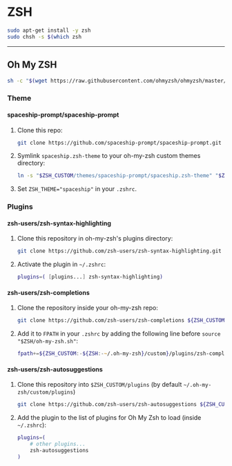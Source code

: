 # ZSH

```sh
sudo apt-get install -y zsh
sudo chsh -s $(which zsh
```

---

## Oh My ZSH

```sh
sh -c "$(wget https://raw.githubusercontent.com/ohmyzsh/ohmyzsh/master/tools/install.sh -O -)"
```

### Theme

#### spaceship-prompt/spaceship-prompt

1. Clone this repo:

   ```zsh
   git clone https://github.com/spaceship-prompt/spaceship-prompt.git "$ZSH_CUSTOM/themes/spaceship-prompt" --depth=1
   ```

2. Symlink `spaceship.zsh-theme` to your oh-my-zsh custom themes directory:

   ```zsh
   ln -s "$ZSH_CUSTOM/themes/spaceship-prompt/spaceship.zsh-theme" "$ZSH_CUSTOM/themes/spaceship.zsh-theme"
   ```

3. Set `ZSH_THEME="spaceship"` in your `.zshrc`.

### Plugins

#### zsh-users/zsh-syntax-highlighting

1. Clone this repository in oh-my-zsh's plugins directory:

   ```zsh
   git clone https://github.com/zsh-users/zsh-syntax-highlighting.git ${ZSH_CUSTOM:-~/.oh-my-zsh/custom}/plugins/zsh-syntax-highlighting
   ```

2. Activate the plugin in `~/.zshrc`:

   ```zsh
   plugins=( [plugins...] zsh-syntax-highlighting)
   ```

#### zsh-users/zsh-completions

1.  Clone the repository inside your oh-my-zsh repo:

    ```zsh
    git clone https://github.com/zsh-users/zsh-completions ${ZSH_CUSTOM:-${ZSH:-~/.oh-my-zsh}/custom}/plugins/zsh-completions
    ```

2.  Add it to `FPATH` in your `.zshrc` by adding the following line before `source "$ZSH/oh-my-zsh.sh"`:

    ```zsh
    fpath+=${ZSH_CUSTOM:-${ZSH:-~/.oh-my-zsh}/custom}/plugins/zsh-completions/src
    ```

#### zsh-users/zsh-autosuggestions

1. Clone this repository into `$ZSH_CUSTOM/plugins` (by default `~/.oh-my-zsh/custom/plugins`)

   ```sh
   git clone https://github.com/zsh-users/zsh-autosuggestions ${ZSH_CUSTOM:-~/.oh-my-zsh/custom}/plugins/zsh-autosuggestions
   ```

2. Add the plugin to the list of plugins for Oh My Zsh to load (inside `~/.zshrc`):

   ```sh
   plugins=(
       # other plugins...
       zsh-autosuggestions
   )
   ```
